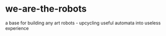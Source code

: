 # we-are-the-robots
a base for building any art robots - upcycling useful automata into useless experience
